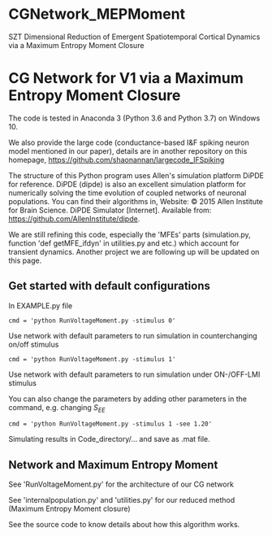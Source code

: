 # CGNetwork_MEPMoment
SZT Dimensional Reduction of Emergent Spatiotemporal Cortical Dynamics via a Maximum Entropy Moment Closure
# CG Network for V1 via a Maximum Entropy Moment Closure
The code is tested in Anaconda 3 (Python 3.6 and Python 3.7) on Windows 10.

We also provide the large code (conductance-based I&F spiking neuron model mentioned in our paper), details are in another  repository on this homepage,
https://github.com/shaonannan/largecode_IFSpiking

The structure of this Python program uses Allen's simulation platform DiPDE for reference. 
DiPDE (dipde) is also an excellent simulation platform for numerically solving the time evolution of coupled networks of neuronal populations. You can find their algorithms in,
Website: © 2015 Allen Institute for Brain Science. DiPDE Simulator [Internet]. Available from: https://github.com/AllenInstitute/dipde.

We are still refining this code, especially the 'MFEs' parts (simulation.py, function 'def getMFE_ifdyn' in utilities.py and etc.) which account for transient dynamics. Another project we are following up will be updated on this page.

## Get started with default configurations
In EXAMPLE.py file
    
    cmd = 'python RunVoltageMoment.py -stimulus 0'
Use network with default parameters to run simulation in counterchanging on/off stimulus

    cmd = 'python RunVoltageMoment.py -stimulus 1'
Use network with default parameters to run simulation under ON-/OFF-LMI stimulus

You can also change the parameters by adding other parameters in the command, e.g. changing $S_{EE}$

    cmd = 'python RunVoltageMoment.py -stimulus 1 -see 1.20'

Simulating results in Code_directory/... and save as .mat file.

## Network and Maximum Entropy Moment
See 'RunVoltageMoment.py' for the architecture of our CG network

See 'internalpopulation.py' and 'utilities.py' for our reduced method (Maximum Entropy Moment closure)

See the source code to know details about how this algorithm works.
